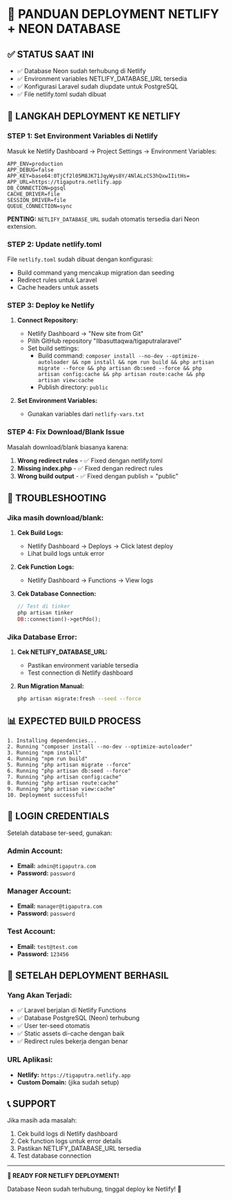 # 🚀 PANDUAN DEPLOYMENT NETLIFY + NEON DATABASE

## ✅ STATUS SAAT INI
- ✅ Database Neon sudah terhubung di Netlify
- ✅ Environment variables NETLIFY_DATABASE_URL tersedia
- ✅ Konfigurasi Laravel sudah diupdate untuk PostgreSQL
- ✅ File netlify.toml sudah dibuat

## 🎯 LANGKAH DEPLOYMENT KE NETLIFY

### **STEP 1: Set Environment Variables di Netlify**

Masuk ke Netlify Dashboard → Project Settings → Environment Variables:

```
APP_ENV=production
APP_DEBUG=false
APP_KEY=base64:0TjCf2l05M8JK71JqyWys8Y/4NlALzCS3hQxwIIitHs=
APP_URL=https://tigaputra.netlify.app
DB_CONNECTION=pgsql
CACHE_DRIVER=file
SESSION_DRIVER=file
QUEUE_CONNECTION=sync
```

**PENTING:** `NETLIFY_DATABASE_URL` sudah otomatis tersedia dari Neon extension.

### **STEP 2: Update netlify.toml**

File `netlify.toml` sudah dibuat dengan konfigurasi:
- Build command yang mencakup migration dan seeding
- Redirect rules untuk Laravel
- Cache headers untuk assets

### **STEP 3: Deploy ke Netlify**

1. **Connect Repository:**
   - Netlify Dashboard → "New site from Git"
   - Pilih GitHub repository "Ilbasuttaqwa/tigaputralaravel"
   - Set build settings:
     - Build command: `composer install --no-dev --optimize-autoloader && npm install && npm run build && php artisan migrate --force && php artisan db:seed --force && php artisan config:cache && php artisan route:cache && php artisan view:cache`
     - Publish directory: `public`

2. **Set Environment Variables:**
   - Gunakan variables dari `netlify-vars.txt`

### **STEP 4: Fix Download/Blank Issue**

Masalah download/blank biasanya karena:

1. **Wrong redirect rules** - ✅ Fixed dengan netlify.toml
2. **Missing index.php** - ✅ Fixed dengan redirect rules
3. **Wrong build output** - ✅ Fixed dengan publish = "public"

## 🔧 TROUBLESHOOTING

### **Jika masih download/blank:**

1. **Cek Build Logs:**
   - Netlify Dashboard → Deploys → Click latest deploy
   - Lihat build logs untuk error

2. **Cek Function Logs:**
   - Netlify Dashboard → Functions → View logs

3. **Cek Database Connection:**
   ```php
   // Test di tinker
   php artisan tinker
   DB::connection()->getPdo();
   ```

### **Jika Database Error:**

1. **Cek NETLIFY_DATABASE_URL:**
   - Pastikan environment variable tersedia
   - Test connection di Netlify dashboard

2. **Run Migration Manual:**
   ```bash
   php artisan migrate:fresh --seed --force
   ```

## 📊 EXPECTED BUILD PROCESS

```
1. Installing dependencies...
2. Running "composer install --no-dev --optimize-autoloader"
3. Running "npm install"
4. Running "npm run build"
5. Running "php artisan migrate --force"
6. Running "php artisan db:seed --force"
7. Running "php artisan config:cache"
8. Running "php artisan route:cache"
9. Running "php artisan view:cache"
10. Deployment successful!
```

## 🔐 LOGIN CREDENTIALS

Setelah database ter-seed, gunakan:

### **Admin Account:**
- **Email:** `admin@tigaputra.com`
- **Password:** `password`

### **Manager Account:**
- **Email:** `manager@tigaputra.com`
- **Password:** `password`

### **Test Account:**
- **Email:** `test@test.com`
- **Password:** `123456`

## 🎉 SETELAH DEPLOYMENT BERHASIL

### **Yang Akan Terjadi:**
- ✅ Laravel berjalan di Netlify Functions
- ✅ Database PostgreSQL (Neon) terhubung
- ✅ User ter-seed otomatis
- ✅ Static assets di-cache dengan baik
- ✅ Redirect rules bekerja dengan benar

### **URL Aplikasi:**
- **Netlify:** `https://tigaputra.netlify.app`
- **Custom Domain:** (jika sudah setup)

## 📞 SUPPORT

Jika masih ada masalah:
1. Cek build logs di Netlify dashboard
2. Cek function logs untuk error details
3. Pastikan NETLIFY_DATABASE_URL tersedia
4. Test database connection

---

**🎯 READY FOR NETLIFY DEPLOYMENT!** 

Database Neon sudah terhubung, tinggal deploy ke Netlify! 🚀
